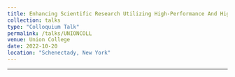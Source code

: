 ```yaml
---
title: Enhancing Scientific Research Utilizing High-Performance And High-Throughput Computing- An Overview With Uses In Nuclear And Particle Physics
collection: talks
type: "Colloquium Talk"
permalink: /talks/UNIONCOLL
venue: Union College
date: 2022-10-20
location: "Schenectady, New York"
---
```

_________________
